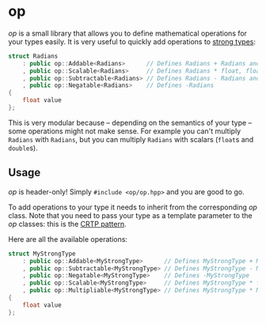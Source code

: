 # op

*op* is a small library that allows you to define mathematical operations for your types easily. It is very useful to quickly add operations to [strong types](https://www.fluentcpp.com/2016/12/08/strong-types-for-strong-interfaces/):

```cpp
struct Radians
    : public op::Addable<Radians>      // Defines Radians + Radians and Radians += Radians. This is much simpler than implementing these operators yourself, and less error-prone
    , public op::Scalable<Radians>     // Defines Radians * float, float * Radians, and Radians *= float
    , public op::Subtractable<Radians> // Defines Radians - Radians and Radians -= Radians
    , public op::Negatable<Radians>    // Defines -Radians
{
    float value
};
```

This is very modular because – depending on the semantics of your type – some operations might not make sense. For example you can't multiply `Radians` with `Radians`, but you can multiply `Radians` with scalars (`float`s and `double`s).

## Usage

*op* is header-only! Simply `#include <op/op.hpp>` and you are good to go.

To add operations to your type it needs to inherit from the corresponding *op* class. Note that you need to pass your type as a template parameter to the *op* classes: this is the [CRTP pattern](https://www.fluentcpp.com/2017/05/12/curiously-recurring-template-pattern/).

Here are all the available operations:

```cpp
struct MyStrongType
    : public op::Addable<MyStrongType>      // Defines MyStrongType + MyStrongType and MyStrongType += MyStrongType. This is much simpler than implementing these operators yourself, and less error-prone
    , public op::Subtractable<MyStrongType> // Defines MyStrongType - MyStrongType and MyStrongType -= MyStrongType
    , public op::Negatable<MyStrongType>    // Defines -MyStrongType
    , public op::Scalable<MyStrongType>     // Defines MyStrongType * float, float * MyStrongType, and MyStrongType *= float
    , public op::Multipliable<MyStrongType> // Defines MyStrongType * MyStrongType and MyStrongType *= MyStrongType
{
    float value
};
```
